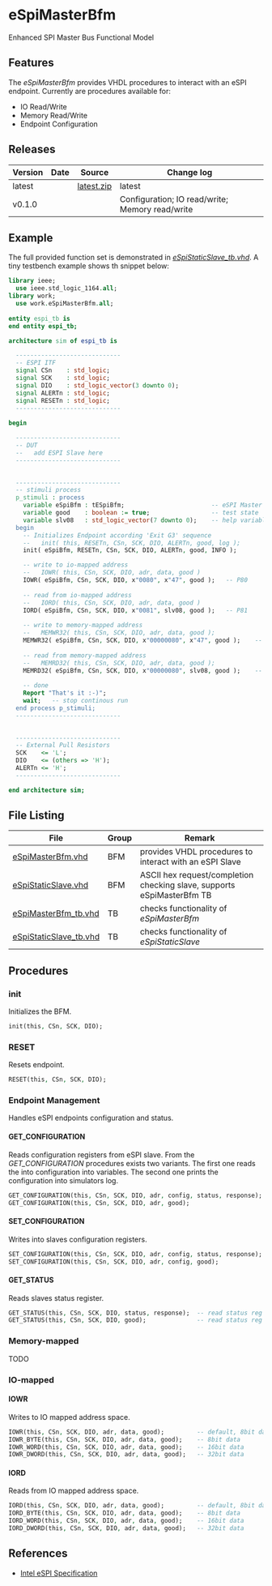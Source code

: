 # eSpiMasterBfm
Enhanced SPI Master Bus Functional Model


## Features

The _eSpiMasterBfm_ provides VHDL procedures to interact with an eSPI endpoint.
Currently are procedures available for:
 * IO Read/Write
 * Memory Read/Write
 * Endpoint Configuration


## Releases

| Version | Date       | Source                                                                                            | Change log                                      |
| ------- | ---------- | ------------------------------------------------------------------------------------------------- | ----------------------------------------------- |
| latest  |            | <a id="raw-url" href="https://github.com/akaeba/eSpiMasterBfm/archive/master.zip ">latest.zip</a> | latest                                          |
| v0.1.0  |            |                                                                                                   | Configuration; IO read/write; Memory read/write |


## Example

The full provided function set is demonstrated in _[eSpiStaticSlave_tb.vhd](https://github.com/akaeba/eSpiMasterBfm/blob/master/tb/eSpiStaticSlave_tb.vhd)_.
A tiny testbench example shows th snippet below:

```vhdl
library ieee;
  use ieee.std_logic_1164.all;
library work;
  use work.eSpiMasterBfm.all;
  
entity espi_tb is
end entity espi_tb;

architecture sim of espi_tb is

  -----------------------------
  -- ESPI ITF
  signal CSn    : std_logic;
  signal SCK    : std_logic;
  signal DIO    : std_logic_vector(3 downto 0);
  signal ALERTn : std_logic;
  signal RESETn : std_logic;
  -----------------------------
  
begin

  -----------------------------
  -- DUT
  --   add ESPI Slave here
  -----------------------------

  
  -----------------------------
  -- stimuli process
  p_stimuli : process
	variable eSpiBfm : tESpiBfm;	    				-- eSPI Master bfm Handle
	variable good    : boolean := true;					-- test state
	variable slv08   : std_logic_vector(7 downto 0);	-- help variable
  begin
    -- Initializes Endpoint according 'Exit G3' sequence
    --   init( this, RESETn, CSn, SCK, DIO, ALERTn, good, log );
    init( eSpiBfm, RESETn, CSn, SCK, DIO, ALERTn, good, INFO );

	-- write to io-mapped address
	--   IOWR( this, CSn, SCK, DIO, adr, data, good )
	IOWR( eSpiBfm, CSn, SCK, DIO, x"0080", x"47", good );	-- P80
	
	-- read from io-mapped address
	--   IORD( this, CSn, SCK, DIO, adr, data, good )
	IORD( eSpiBfm, CSn, SCK, DIO, x"0081", slv08, good );	-- P81
	
	-- write to memory-mapped address
	--   MEMWR32( this, CSn, SCK, DIO, adr, data, good );
	MEMWR32( eSpiBfm, CSn, SCK, DIO, x"00000080", x"47", good );	-- byte write
	
	-- read from memory-mapped address
	--   MEMRD32( this, CSn, SCK, DIO, adr, data, good );
	MEMRD32( eSpiBfm, CSn, SCK, DIO, x"00000080", slv08, good );	-- byte read
	
	-- done
	Report "That's it :-)";
	wait;	-- stop continous run
  end process p_stimuli;
  -----------------------------

  
  -----------------------------
  -- External Pull Resistors
  SCK    <= 'L';
  DIO    <= (others => 'H');
  ALERTn <= 'H';
  -----------------------------

end architecture sim;
```


## File Listing

| File                                                                                                    | Group | Remark                                                                 |
| ------------------------------------------------------------------------------------------------------- | ----- | ---------------------------------------------------------------------- |
| [eSpiMasterBfm.vhd](https://github.com/akaeba/eSpiMasterBfm/blob/master/bfm/eSpiMasterBfm.vhd)          | BFM   | provides VHDL procedures to interact with an eSPI Slave                |
| [eSpiStaticSlave.vhd](https://github.com/akaeba/eSpiMasterBfm/blob/master/bfm/eSpiStaticSlave.vhd)      | BFM   | ASCII hex request/completion checking slave, supports eSpiMasterBfm TB |
| [eSpiMasterBfm_tb.vhd](https://github.com/akaeba/eSpiMasterBfm/blob/master/tb/eSpiMasterBfm_tb.vhd)     | TB    | checks functionality of _eSpiMasterBfm_                                |
| [eSpiStaticSlave_tb.vhd](https://github.com/akaeba/eSpiMasterBfm/blob/master/tb/eSpiStaticSlave_tb.vhd) | TB    | checks functionality of _eSpiStaticSlave_                              |


## Procedures

### init

Initializes the BFM.
```vhdl
init(this, CSn, SCK, DIO);
```


### RESET

Resets endpoint.
```vhdl
RESET(this, CSn, SCK, DIO);
```



### Endpoint Management

Handles eSPI endpoints configuration and status.


#### GET_CONFIGURATION

Reads configuration registers from eSPI slave. From the _GET_CONFIGURATION_ procedures exists two variants.
The first one reads the into configuration into variables. The second one prints the configuration into
simulators log.

```vhdl
GET_CONFIGURATION(this, CSn, SCK, DIO, adr, config, status, response);  -- read into variables
GET_CONFIGURATION(this, CSn, SCK, DIO, adr, good);                      -- print to console
```


#### SET_CONFIGURATION

Writes into slaves configuration registers.

```vhdl
SET_CONFIGURATION(this, CSn, SCK, DIO, adr, config, status, response);  -- propagates slaves status regs back
SET_CONFIGURATION(this, CSn, SCK, DIO, adr, config, good);              -- evaluated for success via good
```


#### GET_STATUS

Reads slaves status register.

```vhdl
GET_STATUS(this, CSn, SCK, DIO, status, response);  -- read status reg into variable
GET_STATUS(this, CSn, SCK, DIO, good);              -- read status reg and print interpretation to console
```



### Memory-mapped

TODO



### IO-mapped

#### IOWR

Writes to IO mapped address space.

```vhdl
IOWR(this, CSn, SCK, DIO, adr, data, good);         -- default, 8bit data
IOWR_BYTE(this, CSn, SCK, DIO, adr, data, good);    -- 8bit data
IOWR_WORD(this, CSn, SCK, DIO, adr, data, good);    -- 16bit data
IOWR_DWORD(this, CSn, SCK, DIO, adr, data, good);   -- 32bit data
```


#### IORD

Reads from IO mapped address space.

```vhdl
IORD(this, CSn, SCK, DIO, adr, data, good);         -- default, 8bit data
IORD_BYTE(this, CSn, SCK, DIO, adr, data, good);    -- 8bit data
IORD_WORD(this, CSn, SCK, DIO, adr, data, good);    -- 16bit data
IORD_DWORD(this, CSn, SCK, DIO, adr, data, good);   -- 32bit data
```


## References

 * [Intel eSPI Specification](https://www.intel.com/content/dam/support/us/en/documents/software/chipset-software/327432-004_espi_base_specification_rev1.0_cb.pdf)
